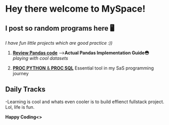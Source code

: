 # Hey there welcome to MySpace!
## I post so random programs here 🖥️
*I have fun little projects which are good practice :))* 

1. [**Review Pandas code**](https://github.com/22Ujjwal/MySpace/blob/main/pandasbrushup.ipynb) -->**Actual Pandas Implementation Guide😳** *playing with cool datasets*       
   
2. [**PROC PYTHON** & **PROC SQL**](https://github.com/22Ujjwal/WintiML/blob/main/AssessmentQ1_program.sas) Essential tool in my SaS programming journey


## Daily Tracks
-Learning is cool and whats even cooler is to build effienct fullstack project.
Lol, life is fun. 

**Happy Coding<>**
